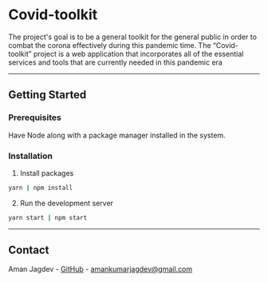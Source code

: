 # Covid-toolkit

The project's goal is to be a general toolkit for the general public in order
to combat the corona effectively during this pandemic time.
The “Covid-toolkit” project is a web application that incorporates all of the
essential services and tools that are currently needed in this pandemic era

---

## Getting Started

### Prerequisites

Have Node along with a package manager installed in the system.

### Installation

1. Install packages

```sh
yarn | npm install
```

2. Run the development server

```sh
yarn start | npm start
```

---

## Contact

Aman Jagdev - [GitHub](https://github.com/amanjagdev) - [amankumarjagdev@gmail.com](mailto:amankumarjagdev@gmail.com)
